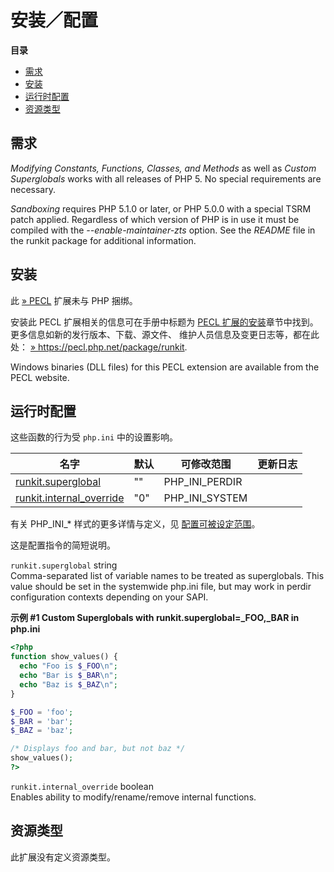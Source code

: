安装／配置
==========

**目录**

-   [需求](/runkit/setup.html#需求)
-   [安装](/runkit/setup.html#安装)
-   [运行时配置](/runkit/setup.html#运行时配置)
-   [资源类型](/runkit/setup.html#资源类型)

需求
----

*Modifying Constants, Functions, Classes, and Methods* as well as
*Custom Superglobals* works with all releases of PHP 5. No special
requirements are necessary.

*Sandboxing* requires PHP 5.1.0 or later, or PHP 5.0.0 with a special
TSRM patch applied. Regardless of which version of PHP is in use it must
be compiled with the *--enable-maintainer-zts* option. See the *README*
file in the runkit package for additional information.

安装
----

此 <a href="https://pecl.php.net/" class="link external">» PECL</a>
扩展未与 PHP 捆绑。

安装此 PECL 扩展相关的信息可在手册中标题为
<a href="/install/pecl.html" class="link">PECL 扩展的安装</a>章节中找到。更多信息如新的发行版本、下载、源文件、
维护人员信息及变更日志等，都在此处：
<a href="https://pecl.php.net/package/runkit" class="link external">» https://pecl.php.net/package/runkit</a>.

Windows binaries (DLL files) for this PECL extension are available from
the PECL website.

运行时配置
----------

这些函数的行为受 `php.ini` 中的设置影响。

| 名字                                                                    | 默认 | 可修改范围       | 更新日志 |
|-------------------------------------------------------------------------|------|------------------|----------|
| <a href="/runkit/setup.html#" class="link">runkit.superglobal</a>       | ""   | PHP\_INI\_PERDIR |          |
| <a href="/runkit/setup.html#" class="link">runkit.internal_override</a> | "0"  | PHP\_INI\_SYSTEM |          |

有关 PHP\_INI\_\* 样式的更多详情与定义，见
<a href="/configuration/changes/modes.html" class="xref">配置可被设定范围</a>。

这是配置指令的简短说明。

`runkit.superglobal` <span class="type">string</span>  
<span class="simpara"> Comma-separated list of variable names to be
treated as superglobals. This value should be set in the systemwide
php.ini file, but may work in perdir configuration contexts depending on
your SAPI. </span>

**示例 \#1 Custom Superglobals with runkit.superglobal=\_FOO,\_BAR in
php.ini**

``` php
<?php
function show_values() {
  echo "Foo is $_FOO\n";
  echo "Bar is $_BAR\n";
  echo "Baz is $_BAZ\n";
}

$_FOO = 'foo';
$_BAR = 'bar';
$_BAZ = 'baz';

/* Displays foo and bar, but not baz */
show_values();
?>
```

`runkit.internal_override` <span class="type">boolean</span>  
<span class="simpara"> Enables ability to modify/rename/remove internal
functions. </span>

资源类型
--------

此扩展没有定义资源类型。

